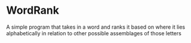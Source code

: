 # WordRank
A simple program that takes in a word and ranks it based on where it lies alphabetically in relation to other possible assemblages of those letters
